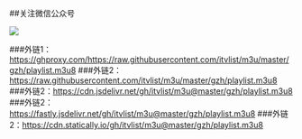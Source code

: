 ##关注微信公众号

![](https://cdn.jsdelivr.net/gh/sun520999/m3u/img/qy_258.jpg)

###外链1：https://ghproxy.com/https://raw.githubusercontent.com/itvlist/m3u/master/gzh/playlist.m3u8
###外链2：https://raw.githubusercontent.com/itvlist/m3u/master/gzh/playlist.m3u8
###外链2：https://cdn.jsdelivr.net/gh/itvlist/m3u@master/gzh/playlist.m3u8
###外链2：https://fastly.jsdelivr.net/gh/itvlist/m3u@master/gzh/playlist.m3u8
###外链2：https://cdn.statically.io/gh/itvlist/m3u@master/gzh/playlist.m3u8
